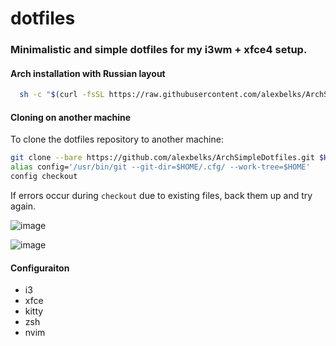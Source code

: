 # dotfiles
### Minimalistic and simple dotfiles for my i3wm + xfce4 setup.
#### **Arch installation with Russian layout**
```bash
  sh -c "$(curl -fsSL https://raw.githubusercontent.com/alexbelks/ArchSimpleDotfiles/b196ac58a37a0bcb90c22d8e31b66d6228800b71/setupArch.sh)"
```
 
 
 #### **Cloning on another machine**

  To clone the dotfiles repository to another machine:

  ```bash
  git clone --bare https://github.com/alexbelks/ArchSimpleDotfiles.git $HOME/.cfg
  alias config='/usr/bin/git --git-dir=$HOME/.cfg/ --work-tree=$HOME'
  config checkout
  ```

  If errors occur during `checkout` due to existing files, back them up and try again.

![image](https://github.com/alexbelks/ArchSimpleDotfiles/assets/93944858/9710efd6-fef3-4a15-873f-7b017d269032)

![image](https://github.com/alexbelks/ArchSimpleDotfiles/assets/93944858/7ebb48c9-3899-49b5-ab55-45298dae7618)

#### **Configuraiton**
- i3
- xfce
- kitty
- zsh
- nvim
